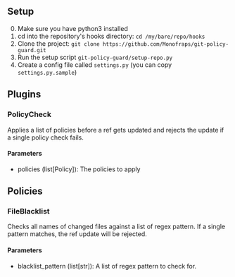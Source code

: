 ## Setup
0. Make sure you have python3 installed
1. cd into the repository's hooks directory: `cd /my/bare/repo/hooks`
2. Clone the project: `git clone https://github.com/Monofraps/git-policy-guard.git`
3. Run the setup script `git-policy-guard/setup-repo.py` 
4. Create a config file called `settings.py` (you can copy `settings.py.sample`)

## Plugins
### PolicyCheck
Applies a list of policies before a ref gets updated and rejects the update if a single policy check fails.
#### Parameters
* policies (list\[Policy\]): The policies to apply

## Policies
### FileBlacklist
Checks all names of changed files against a list of regex pattern. If a single pattern matches, the ref update will be rejected.  
#### Parameters
* blacklist_pattern (list\[str\]): A list of regex pattern to check for.
